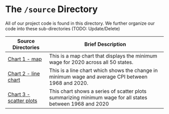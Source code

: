 # The `/source` Directory

All of our project code is found in this directory.  We further organize our code into 
these sub-directories (TODO: Update/Delete)

|Source Directories | Brief Description|
|---------------| -----------------|
|[Chart 1 - map](../source/chart1.R) | This is a map chart that displays the minimum wage for 2020 across all 50 states. 
|[Chart 2 - line chart](../source/chart2.R) | This is a line chart which shows the change in minimum wage and average CPI between 1968 and 2020.
|[Chart 3 - scatter plots](../source/chart3.R) | This chart shows a series of scatter plots summarizing minimum wage for all states between 1968 and 2020

